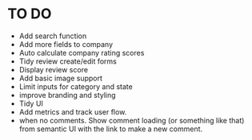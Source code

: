 # TO DO

+ Add search function
+ Add more fields to company
+ Auto calculate company rating scores
+ Tidy review create/edit forms
+ Display review score
+ Add basic image support
+ Limit inputs for category and state
+ improve branding and styling
+ Tidy UI 
+ Add metrics and track user flow.
+ when no comments. Show comment loading (or something like that) from semantic UI with the link to make a new comment. 
